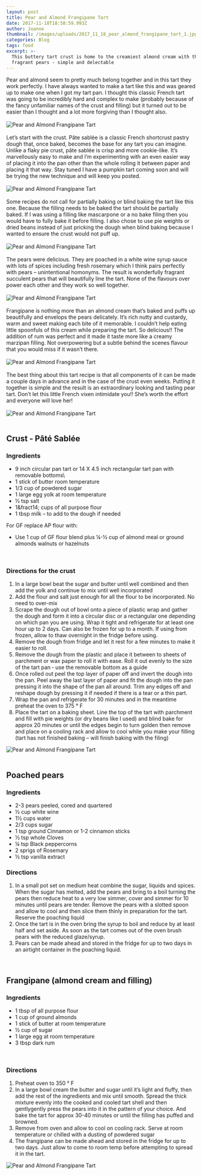 ```yaml
---
layout: post
title: Pear and Almond Frangipane Tart
date: 2017-11-18T18:58:59.993Z
author: Joanne
thumbnail: /images/uploads/2017_11_18_pear_almond_frangipane_tart_1.jpg
categories: Blog
tags: food
excerpt: >-
  This buttery tart crust is home to the creamiest almond cream with the most
  fragrant pears - simple and delectable 
---
```

Pear and almond seem to pretty much belong together and in this tart they work perfectly. I have always wanted to make a tart like this and was geared up to make one when I got my tart pan. I thought this classic French tart was going to be incredibly hard and complex to make (probably because of the fancy unfamiliar names of the crust and filling) but it turned out to be easier than I thought and a lot more forgiving than I thought also.
<br>
<br>
![Pear and Almond Frangipane Tart](/images/uploads/2017_11_18_pear_almond_frangipane_tart_2.jpg)
<br>
<br>
Let’s start with the crust. Pâte sablée is a classic French shortcrust pastry dough that, once baked, becomes the base for any tart you can imagine. Unlike a flaky pie crust, pâte sablée is crisp and more cookie-like.  It’s marvellously easy to make and I’m experimenting with an even easier way of placing it into the pan other than the whole rolling it between paper and placing it that way.  Stay tuned I have a pumpkin tart coming soon and will be trying the new technique and will keep you posted.
<br>
<br>
![Pear and Almond Frangipane Tart](/images/uploads/2017_11_18_pear_almond_frangipane_tart_3.jpg)
<br>
<br>
Some recipes do not call for partially baking or blind baking the tart like this one.  Because the filling needs to be baked the tart should be partially baked. If I was using a filling like mascarpone or a no bake filing then you would have to fully bake it before filling. I also chose to use pie weights or dried beans instead of just pricking the dough when blind baking because I wanted to ensure the crust would not puff up.
<br>
<br>
![Pear and Almond Frangipane Tart](/images/uploads/2017_11_18_pear_almond_frangipane_tart_4.jpg)
<br>
<br>
The pears were delicious. They are poached in a white wine syrup sauce with lots of spices including fresh rosemary which I think pairs perfectly with pears &ndash; unintentional homonyms. The result is wonderfully fragrant succulent pears that will beautifully line the tart. None of the flavours over power each other and they work so well together.
<br>
<br>
![Pear and Almond Frangipane Tart](/images/uploads/2017_11_18_pear_almond_frangipane_tart_5.jpg)
<br>
<br>
Frangipane is nothing more than an almond cream that’s baked and puffs up beautifully and envelops the pears delicately. It’s rich nutty and custardy, warm and sweet making each bite of it memorable.  I couldn’t help eating little spoonfuls of this cream while preparing the tart. So delicious!! The addition of rum was perfect and it made it taste more like a creamy marzipan filling. Not overpowering but a subtle behind the scenes flavour that you would miss if it wasn’t there.
<br>
<br>
![Pear and Almond Frangipane Tart](/images/uploads/2017_11_18_pear_almond_frangipane_tart_6.jpg)
<br>
<br>
The best thing about this tart recipe is that all components of it can be made a couple days in advance and in the case of the crust even weeks.  Putting it together is simple and the result is an extraordinary looking and tasting pear tart. Don’t let this little French vixen intimidate you!! She’s worth the effort and everyone will love her!
<br>
<br>
![Pear and Almond Frangipane Tart](/images/uploads/2017_11_18_pear_almond_frangipane_tart_7.jpg)
<br>
<br>

## Crust &dash; Pâté Sablée

### Ingredients

* 9 inch circular pan tart or 14 X 4.5 inch rectangular tart pan with removable bottoms\
* 1 stick of butter room temperature
* 1/3 cup of powdered sugar 
* 1 large egg yolk at room temperature
* &frac12; tsp salt 
* 1&fract14; cups of all purpose flour 
* 1 tbsp milk &ndash; to add to the dough if needed 

For GF replace AP flour with:

* Use 1 cup of GF flour blend plus &frac14;-&frac12; cup of almond meal or ground almonds walnuts or hazelnuts 
<br>

### Directions for the crust

1. In a large bowl beat the sugar and butter until well combined and then add the yolk and continue to mix until well incorporated 
2. Add the flour and salt just enough for all the flour to be incorporated. No need to over-mix 
3. Scrape the dough out of bowl onto a piece of plastic wrap and gather the dough and form it into a circular disc or a rectangular one depending on which pan you are using. Wrap it tight and refrigerate for at least one hour up to 2 days. Can also be frozen for up to a month.  If using from frozen, allow to thaw overnight in the fridge before using.  
4. Remove the dough from fridge and let it rest for a few minutes to make it easier to roll. 
5. Remove the dough from the plastic and place it between to sheets of parchment or wax paper to roll it with ease. Roll it out evenly to the size of the tart pan &dash; use the removable bottom as a guide 
6. Once rolled out peel the top layer of paper off and invert the dough into the pan. Peel away the last layer of paper and fit the dough into the pan pressing it into the shape of the pan all around. Trim any edges off and reshape dough by pressing it if needed if there is a tear or a thin part. 
7. Wrap the pan and refrigerate for 30 minutes and in the meantime preheat the oven to 375 &deg; F 
8. Place the tart on a baking sheet.  Line the top of the tart with parchment and fill with pie weights (or dry beans like I used) and blind bake for approx 20 minutes or until the edges begin to turn golden then remove and place on a cooling rack and allow to cool while you make your filling (tart has not finished baking &ndash; will finish baking with the filing)  

![Pear and Almond Frangipane Tart](/images/uploads/2017_11_18_pear_almond_frangipane_tart_8.jpg)
<br>
<br>

## Poached pears

### Ingredients

* 2-3 pears peeled, cored and quartered 
* &frac12; cup white wine 
* 1&frac12; cups water 
* 2/3 cups sugar 
* 1 tsp ground Cinnamon or 1-2 cinnamon sticks 
* &frac12; tsp whole Cloves 
* &frac14; tsp Black peppercorns 
* 2 sprigs of Rosemary 
* &frac12; tsp vanilla extract 
  <br>

### Directions

1. In a small pot set on medium heat combine the sugar, liquids and spices. When the sugar has melted, add the pears and bring to a boil turning the pears then reduce heat to a very low simmer, cover and simmer for 10 minutes until pears are tender. Remove the pears with a slotted spoon and allow to cool and then slice them thinly in preparation for the tart. Reserve the poaching liquid 
2. Once the tart is in the oven bring the syrup to boil and reduce by at least half and set aside. As soon as the tart comes out of the oven brush pears with the reduced glaze/syrup. 
3. Pears can be made ahead and stored in the fridge for up to two days in an airtight container in the poaching liquid. 

<br>

## Frangipane (almond cream and filling)

### Ingredients

* 1 tbsp of all purpose flour 
* 1 cup of ground almonds 
* 1 stick of butter at room temperature 
* &frac12; cup of sugar 
* 1 large egg at room temperature 
* 3 tbsp dark rum
<br>

### Directions

1. Preheat oven to 350 &deg; F 
2. In a large bowl cream the butter and sugar until it’s light and fluffy, then add the rest of the ingredients and mix until smooth.  Spread the thick mixture evenly into the cooked and cooled tart shell and then gentlygently press the pears into it in the pattern of your choice. And bake the tart for approx 30-40 minutes or until the filling has puffed and browned. 
3. Remove from oven and allow to cool on cooling rack. Serve at room temperature or chilled with a dusting of powdered sugar 
4. The frangipane can be made ahead and stored in the fridge for up to two days.  Just allow to come to room temp before attempting to spread it in the tart.  

![Pear and Almond Frangipane Tart](/images/uploads/2017_11_18_pear_almond_frangipane_tart_9.jpg)
